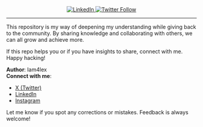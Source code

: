 <div align="center">  
  <a href="https://www.linkedin.com/in/Iam4lex/" target="_blank">  
    <img src="https://img.shields.io/badge/LinkedIn-Follow-0077B5?style=flat&logo=linkedin&logoColor=white" alt="LinkedIn">  
  </a>  
  <a href="https://twitter.com/Iam4lex" target="_blank">  
    <img src="https://img.shields.io/twitter/follow/Iam4lex?style=social" alt="Twitter Follow">  
  </a>  
</div>   
 
---
 
This repository is my way of deepening my understanding while giving back to the community. By sharing knowledge and collaborating with others, we can all grow and achieve more.

If this repo helps you or if you have insights to share, connect with me. Happy hacking!

**Author**: Iam4lex  
**Connect with me**:  
- [X (Twitter)](https://x.com/Iam4lex)  
- [LinkedIn](https://www.linkedin.com/in/iam4lex/)  
- [Instagram](https://instagram.com/iqm4lex)

Let me know if you spot any corrections or mistakes. Feedback is always welcome!
